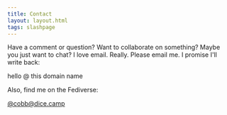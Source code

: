 ```yaml
---
title: Contact
layout: layout.html
tags: slashpage
---
```

<p>Have a comment or question? Want to collaborate on something? Maybe you just want to chat? I love email. Really. Please email me. I promise I'll write back:</p>
<p class="email">hello @ this domain name</p>
<p>Also, find me on the Fediverse:</p>
<p><a rel="me" href="https://dice.camp/@cobb">@cobb@dice.camp</a></p>